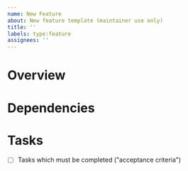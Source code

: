```yaml
---
name: New Feature
about: New feature template (maintainer use only)
title: ''
labels: type:feature
assignees: ''
---
```


# Overview

<!---
high-level overview of the feature
-->

# Dependencies

<!---
Link to any dependent issues in bullet form or subtask form
-->

# Tasks

- [ ] Tasks which must be completed ("acceptance criteria")
